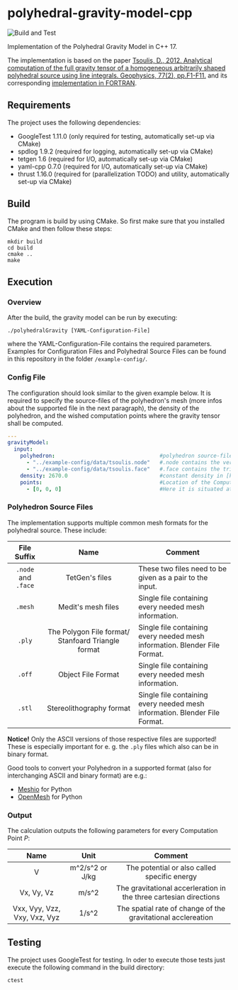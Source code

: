 # polyhedral-gravity-model-cpp

![Build and Test](https://github.com/schuhmaj/polyhedral-gravity-model-cpp/actions/workflows/ctest.yml/badge.svg)

Implementation of the Polyhedral Gravity Model in C++ 17.

The implementation is based on the paper [Tsoulis, D., 2012. Analytical computation of the full gravity tensor of a homogeneous arbitrarily shaped polyhedral source using line integrals. Geophysics, 77(2), pp.F1-F11.](http://dx.doi.org/10.1190/geo2010-0334.1)
and its corresponding [implementation in FORTRAN](https://software.seg.org/2012/0001/index.html).


## Requirements
The project uses the following dependencies:

- GoogleTest 1.11.0 (only required for testing, automatically set-up via CMake)
- spdlog 1.9.2 (required for logging, automatically set-up via CMake)
- tetgen 1.6 (required for I/O, automatically set-up via CMake)
- yaml-cpp 0.7.0 (required for I/O, automatically set-up via CMake)
- thrust 1.16.0 (required for (parallelization TODO) and utility, automatically set-up via CMake)

## Build
The program is build by using CMake. So first make sure that you installed
CMake and then follow these steps:

    mkdir build
    cd build
    cmake ..
    make

## Execution

### Overview

After the build, the gravity model can be run by executing:

    ./polyhedralGravity [YAML-Configuration-File]

where the YAML-Configuration-File contains the required parameters.
Examples for Configuration Files and Polyhedral Source Files can be
found in this repository in the folder `/example-config/`.

### Config File

The configuration should look similar to the given example below.
It is required to specify the source-files of the polyhedron's mesh (more infos
about the supported file in the next paragraph), the density
of the polyhedron, and the wished computation points where the
gravity tensor shall be computed.
````yaml
---
gravityModel:
  input:
    polyhedron:                                 #polyhedron source-file(s)
      - "../example-config/data/tsoulis.node"   #.node contains the vertices
      - "../example-config/data/tsoulis.face"   #.face contains the triangular faces
    density: 2670.0                             #constant density in [kg/m^3]
    points:                                     #Location of the Computation Point(s) P
      - [0, 0, 0]                               #Here it is situated at the origin

````

### Polyhedron Source Files

The implementation supports multiple common mesh formats for
the polyhedral source. These include:

|     File Suffix     |                        Name                        | Comment                                                                    |
|:-------------------:|:--------------------------------------------------:|----------------------------------------------------------------------------|
| `.node` and `.face` |                   TetGen's files                   | These two files need to be given as a pair to the input.                   |
|       `.mesh`       |                 Medit's mesh files                 | Single file containing every needed mesh information.                      |
|       `.ply`        | The Polygon File format/ Stanfoard Triangle format | Single file containing every needed mesh information. Blender File Format. |
|       `.off`        |                 Object File Format                 | Single file containing every needed mesh information.                      |
|       `.stl`        |              Stereolithography format              | Single file containing every needed mesh information. Blender File Format. |                                         

**Notice!** Only the ASCII versions of those respective files are supported! These is especially
important for e. g. the `.ply` files which also can be in binary format.

Good tools to convert your Polyhedron in a supported format (also for interchanging
ASCII and binary format) are e.g.:

- [Meshio](https://github.com/nschloe/meshio) for Python
- [OpenMesh](https://openmesh-python.readthedocs.io/en/latest/readwrite.html) for Python

### Output

The calculation outputs the following parameters for every Computation Point _P_:

|             Name             |      Unit       |                              Comment                              |
|:----------------------------:|:---------------:|:-----------------------------------------------------------------:|
|              V               | m^2/s^2 or J/kg |           The potential or also called specific energy            |
|          Vx, Vy, Vz          |      m/s^2      | The gravitational accerleration in the three cartesian directions |
| Vxx, Vyy, Vzz, Vxy, Vxz, Vyz |      1/s^2      |   The spatial rate of change of the gravitational acclereation    |

## Testing
The project uses GoogleTest for testing. In oder to execute those
tests just execute the following command in the build directory:

    ctest
